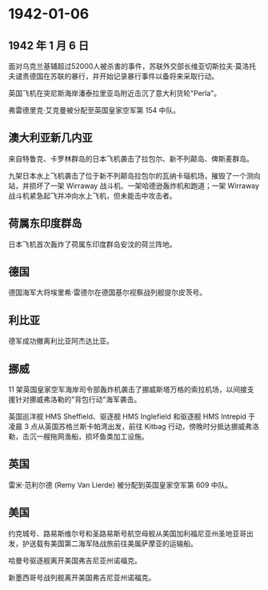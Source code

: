 # 1942-01-06

## 1942 年 1 月 6 日

面对乌克兰基辅超过52000人被杀害的事件，苏联外交部长维亚切斯拉夫·莫洛托夫谴责德国在苏联的暴行，并开始记录暴行事件以备将来采取行动。

英国飞机在突尼斯海岸潘泰拉里亚岛附近击沉了意大利货轮"Perla"。

弗雷德里克·艾克曼被分配至英国皇家空军第 154 中队。

## 澳大利亚新几内亚

来自特鲁克、卡罗林群岛的日本飞机袭击了拉包尔、新不列颠岛、俾斯麦群岛。

九架日本水上飞机袭击了位于新不列颠岛拉包尔的瓦纳卡瑙机场，摧毁了一个测向站，并损坏了一架
Wirraway 战斗机、一架哈德逊轰炸机和跑道；一架 Wirraway
战斗机紧急起飞并冲向水上飞机，但未能击中攻击者。

## 荷属东印度群岛

日本飞机首次轰炸了荷属东印度群岛安汶的荷兰阵地。

## 德国

德国海军大将埃里希·雷德尔在德国基尔视察战列舰提尔皮茨号。

## 利比亚

德军成功撤离利比亚阿杰达比亚。

## 挪威

11
架英国皇家空军海岸司令部轰炸机袭击了挪威斯塔万格的索拉机场，以间接支援针对挪威弗洛勒的"背包行动"海军袭击。

英国巡洋舰 HMS Sheffield、驱逐舰 HMS Inglefield 和驱逐舰 HMS Intrepid
于凌晨 3 点从英国苏格兰斯卡帕湾出发，前往 Kitbag
行动，傍晚时分抵达挪威弗洛勒，击沉一艘拖网渔船，损坏鱼类加工设施。

## 英国

雷米·范利尔德 (Remy Van Lierde) 被分配到英国皇家空军第 609 中队。

## 美国

约克城号、路易斯维尔号和圣路易斯号航空母舰从美国加利福尼亚州圣地亚哥出发，护送载有美国第二海军陆战旅前往美属萨摩亚的运输船。

哈曼号驱逐舰离开美国弗吉尼亚州诺福克。

新墨西哥号战列舰离开美国弗吉尼亚州诺福克。


